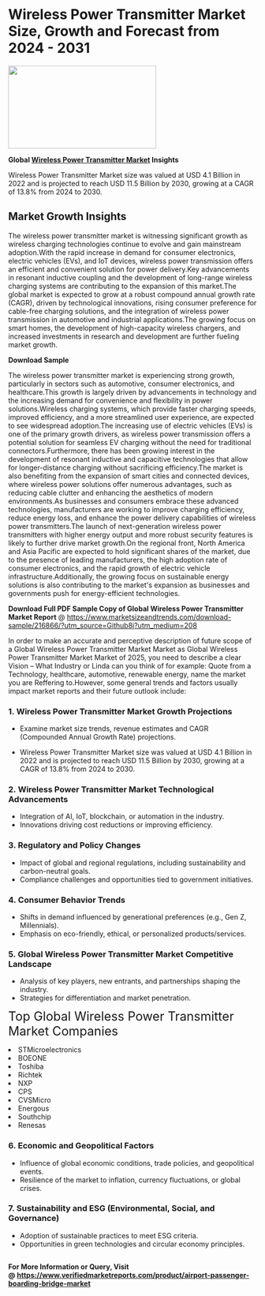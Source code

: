 <H1>Wireless Power Transmitter Market Size, Growth and Forecast from 2024 - 2031</H1><img class="aligncenter size-medium wp-image-584254" src="https://thirdeyenews.in/wp-content/uploads/2024/09/Global-Market-Research-300x168.jpeg" alt="" width="300" height="168" /><p><strong>Global&nbsp;<a href="https://www.marketsizeandtrends.com/download-sample/216866/?utm_source=Github8j?utm_medium=208">Wireless Power Transmitter Market</a> Insights</strong></p><p>Wireless Power Transmitter Market size was valued at USD 4.1 Billion in 2022 and is projected to reach USD 11.5 Billion by 2030, growing at a CAGR of 13.8% from 2024 to 2030.</p><p><h2>Market Growth Insights</h2> <p>The wireless power transmitter market is witnessing significant growth as wireless charging technologies continue to evolve and gain mainstream adoption.With the rapid increase in demand for consumer electronics, electric vehicles (EVs), and IoT devices, wireless power transmission offers an efficient and convenient solution for power delivery.Key advancements in resonant inductive coupling and the development of long-range wireless charging systems are contributing to the expansion of this market.The global market is expected to grow at a robust compound annual growth rate (CAGR), driven by technological innovations, rising consumer preference for cable-free charging solutions, and the integration of wireless power transmission in automotive and industrial applications.The growing focus on smart homes, the development of high-capacity wireless chargers, and increased investments in research and development are further fueling market growth.</p> <p><strong>Download Sample</strong></p> <p>The wireless power transmitter market is experiencing strong growth, particularly in sectors such as automotive, consumer electronics, and healthcare.This growth is largely driven by advancements in technology and the increasing demand for convenience and flexibility in power solutions.Wireless charging systems, which provide faster charging speeds, improved efficiency, and a more streamlined user experience, are expected to see widespread adoption.The increasing use of electric vehicles (EVs) is one of the primary growth drivers, as wireless power transmission offers a potential solution for seamless EV charging without the need for traditional connectors.Furthermore, there has been growing interest in the development of resonant inductive and capacitive technologies that allow for longer-distance charging without sacrificing efficiency.The market is also benefiting from the expansion of smart cities and connected devices, where wireless power solutions offer numerous advantages, such as reducing cable clutter and enhancing the aesthetics of modern environments.As businesses and consumers embrace these advanced technologies, manufacturers are working to improve charging efficiency, reduce energy loss, and enhance the power delivery capabilities of wireless power transmitters.The launch of next-generation wireless power transmitters with higher energy output and more robust security features is likely to further drive market growth.On the regional front, North America and Asia Pacific are expected to hold significant shares of the market, due to the presence of leading manufacturers, the high adoption rate of consumer electronics, and the rapid growth of electric vehicle infrastructure.Additionally, the growing focus on sustainable energy solutions is also contributing to the market's expansion as businesses and governments push for energy-efficient technologies.<p><span class=""><strong>Download Full PDF Sample Copy of Global Wireless Power Transmitter Market Report</strong> @ <a href="https://www.marketsizeandtrends.com/download-sample/216866/?utm_source=Github8j?utm_medium=208" target="_blank">https://www.marketsizeandtrends.com/download-sample/216866/?utm_source=Github8j?utm_medium=208</a></span></p><p>In order to make an accurate and perceptive description of future scope of a Global&nbsp;Wireless Power Transmitter Market Market as Global&nbsp;Wireless Power Transmitter Market Market of 2025, you need to describe a clear Vision &ndash; What Industry or Linda can you think of for example: Quote from a Technology, healthcare, automotive, renewable energy, name the market you are Reffering to.However, some general trends and factors usually impact market reports and their future outlook include:</p><h3>1.&nbsp;<strong>Wireless Power Transmitter Market Growth Projections</strong></h3><ul><li>Examine market size trends, revenue estimates and CAGR (Compounded Annual Growth Rate) projections.</li><li><p>Wireless Power Transmitter Market size was valued at USD 4.1 Billion in 2022 and is projected to reach USD 11.5 Billion by 2030, growing at a CAGR of 13.8% from 2024 to 2030.</p></li></ul><h3>2.&nbsp;<strong>Wireless Power Transmitter Market Technological Advancements</strong></h3><ul><li>Integration of AI, IoT, blockchain, or automation in the industry.</li><li>Innovations driving cost reductions or improving efficiency.</li></ul><h3>3.&nbsp;<strong>Regulatory and Policy Changes</strong></h3><ul><li>Impact of global and regional regulations, including sustainability and carbon-neutral goals.</li><li>Compliance challenges and opportunities tied to government initiatives.</li></ul><h3>4.&nbsp;<strong>Consumer Behavior Trends</strong></h3><ul><li>Shifts in demand influenced by generational preferences (e.g., Gen Z, Millennials).</li><li>Emphasis on eco-friendly, ethical, or personalized products/services.</li></ul><h3>5.&nbsp;<strong>Global Wireless Power Transmitter Market Competitive Landscape</strong></h3><ul><li>Analysis of key players, new entrants, and partnerships shaping the industry.</li><li>Strategies for differentiation and market penetration.</li></ul><p data-pm-slice="1 1 []"><span style="color: inherit; font-family: inherit; font-size: 25px;">Top Global Wireless Power Transmitter Market Companies</span></p><div class="" data-test-id=""><p><li>STMicroelectronics</li><li> BOEONE</li><li> Toshiba</li><li> Richtek</li><li> NXP</li><li> CPS</li><li> CVSMicro</li><li> Energous</li><li> Southchip</li><li> Renesas</li></p></div><h3>6.&nbsp;<strong>Economic and Geopolitical Factors</strong></h3><ul><li>Influence of global economic conditions, trade policies, and geopolitical events.</li><li>Resilience of the market to inflation, currency fluctuations, or global crises.</li></ul><h3>7.&nbsp;<strong>Sustainability and ESG (Environmental, Social, and Governance)</strong></h3><ul><li>Adoption of sustainable practices to meet ESG criteria.</li><li>Opportunities in green technologies and circular economy principles.</li></ul><h2><strong style="font-size: 14px;">For More Information or Query, Visit @&nbsp;</strong><a style="background-color: #ffffff; font-size: 14px;" href="https://www.marketsizeandtrends.com/report/wireless-power-transmitter-market/" target="_blank">https://www.verifiedmarketreports.com/product/airport-passenger-boarding-bridge-market</a></h2>